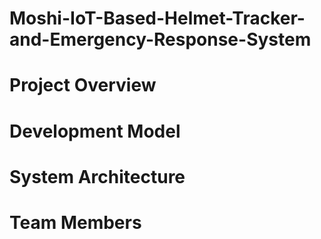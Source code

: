 # Moshi-IoT-Based-Helmet-Tracker-and-Emergency-Response-System


# Project Overview

# Development Model

# System Architecture

# Team Members
